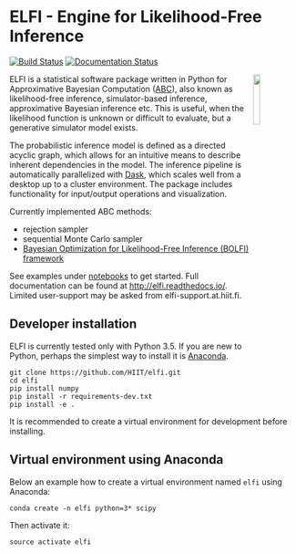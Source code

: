 ELFI - Engine for Likelihood-Free Inference
===========================================

<!-- .. image:: https://img.shields.io/pypi/v/elfi.svg
        :target: https://pypi.python.org/pypi/elfi

.. image:: https://img.shields.io/travis/HIIT/elfi.svg
        :target: https://travis-ci.com/HIIT/elfi

.. image:: https://readthedocs.org/projects/elfi/badge/?version=latest
        :target: https://elfi.readthedocs.io/en/latest/?badge=latest
        :alt: Documentation Status
 
 https://github.com/dwyl/repo-badges
 -->

[![Build Status](https://travis-ci.com/HIIT/elfi.svg?token=xAu1DN2J4WjCapVWLinn&branch=dev)](https://travis-ci.com/HIIT/elfi)
[![Documentation Status](https://readthedocs.org/projects/elfi/badge/?version=latest)](http://elfi.readthedocs.io/en/latest/?badge=latest)

<img src="https://cloud.githubusercontent.com/assets/1233418/20178983/6e22ee44-a75c-11e6-8345-5934b55b9dc6.png" width="15%" align="right"></img>

ELFI is a statistical software package written in Python for Approximative Bayesian Computation ([ABC](https://en.wikipedia.org/wiki/Approximate_Bayesian_computation)), also known as likelihood-free inference, simulator-based inference, approximative Bayesian inference etc. This is useful, when the likelihood function is unknown or difficult to evaluate, but a generative simulator model exists.

The probabilistic inference model is defined as a directed acyclic graph, which allows for an intuitive means to describe inherent dependencies in the model. The inference pipeline is automatically parallelized with [Dask](https://dask.pydata.org), which scales well from a desktop up to a cluster environment. The package includes functionality for input/output operations and visualization.

Currently implemented ABC methods:
- rejection sampler
- sequential Monte Carlo sampler
- [Bayesian Optimization for Likelihood-Free Inference (BOLFI) framework](http://jmlr.csail.mit.edu/papers/v17/15-017.html)

See examples under [notebooks](notebooks) to get started. Full documentation can be found at http://elfi.readthedocs.io/. Limited user-support may be asked from elfi-support.at.hiit.fi.

<!-- ..
   Installation
   -------------
   ::

     pip install elfi
 -->

Developer installation
----------------------
ELFI is currently tested only with Python 3.5. If you are new to Python, perhaps the simplest way to install it is [Anaconda](https://www.continuum.io/downloads).

```
git clone https://github.com/HIIT/elfi.git
cd elfi
pip install numpy
pip install -r requirements-dev.txt
pip install -e .
```

It is recommended to create a virtual environment for development before installing.

Virtual environment using Anaconda
----------------------------------
Below an example how to create a virtual environment named ``elfi`` using Anaconda:

    conda create -n elfi python=3* scipy

Then activate it:

    source activate elfi
